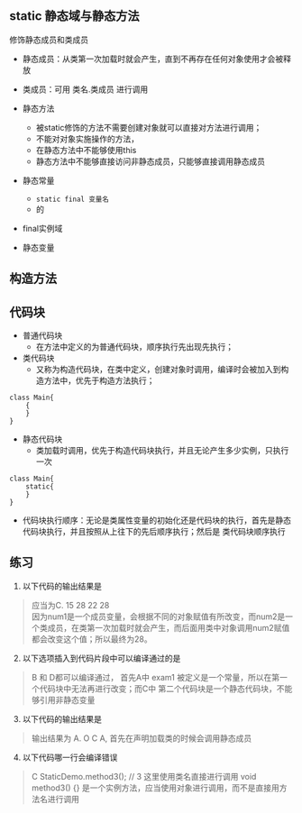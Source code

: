 ## static 静态域与静态方法
修饰静态成员和类成员
- 静态成员：从类第一次加载时就会产生，直到不再存在任何对象使用才会被释放
- 类成员：可用 类名.类成员 进行调用

- 静态方法
  - 被static修饰的方法不需要创建对象就可以直接对方法进行调用；
  - 不能对对象实施操作的方法，
  - 在静态方法中不能够使用this
  - 静态方法中不能够直接访问非静态成员，只能够直接调用静态成员

- 静态常量
  - `static final 变量名` 
  - 的
- final实例域 
- 静态变量

## 构造方法


## 代码块
- 普通代码块
  - 在方法中定义的为普通代码块，顺序执行先出现先执行；
- 类代码块
  - 又称为构造代码块，在类中定义，创建对象时调用，编译时会被加入到构造方法中，优先于构造方法执行；
```
class Main{
    {
    }
}
```
- 静态代码块
  - 类加载时调用，优先于构造代码块执行，并且无论产生多少实例，只执行一次
```
class Main{
    static{
    }
}
``` 
- 代码块执行顺序：无论是类属性变量的初始化还是代码块的执行，首先是静态代码块执行，并且按照从上往下的先后顺序执行；然后是
类代码块顺序执行

## 练习
1. 以下代码的输出结果是
> 应当为C. 15 28 22 28  
> 因为num1是一个成员变量，会根据不同的对象赋值有所改变，而num2是一个类成员，在类第一次加载时就会产生，而后面用类中对象调用num2赋值都会改变这个值；所以最终为28。

2. 以下选项插入到代码片段中可以编译通过的是
> B 和 D都可以编译通过，
> 首先A中 exam1 被定义是一个常量，所以在第一个代码块中无法再进行改变；而C中 第二个代码块是一个静态代码块，不能够引用非静态变量
3. 以下代码的输出结果是
> 输出结果为 A. O C A, 首先在声明加载类的时候会调用静态成员 
4. 以下代码哪一行会编译错误
> C
> StaticDemo.method3(); // 3 这里使用类名直接进行调用
> void method3() {} 是一个实例方法，应当使用对象进行调用，而不是直接用方法名进行调用


